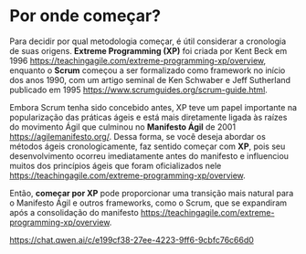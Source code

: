 # Por onde começar?



Para decidir por qual metodologia começar, é útil considerar a cronologia de suas origens. **Extreme Programming (XP)** foi criada por Kent Beck em 1996 <https://teachingagile.com/extreme-programming-xp/overview>, enquanto o **Scrum** começou a ser formalizado como framework no início dos anos 1990, com um artigo seminal de Ken Schwaber e Jeff Sutherland publicado em 1995 <https://www.scrumguides.org/scrum-guide.html>.

Embora Scrum tenha sido concebido antes, XP teve um papel importante na popularização das práticas ágeis e está mais diretamente ligada às raízes do movimento Ágil que culminou no **Manifesto Ágil** de 2001 <https://agilemanifesto.org/>. Dessa forma, se você deseja abordar os métodos ágeis cronologicamente, faz sentido começar com **XP**, pois seu desenvolvimento ocorreu imediatamente antes do manifesto e influenciou muitos dos princípios ágeis que foram oficializados nele <https://teachingagile.com/extreme-programming-xp/overview>.

Então, **começar por XP** pode proporcionar uma transição mais natural para o Manifesto Ágil e outros frameworks, como o Scrum, que se expandiram após a consolidação do manifesto <https://teachingagile.com/extreme-programming-xp/overview>.


<https://chat.qwen.ai/c/e199cf38-27ee-4223-9ff6-9cbfc76c66d0>
